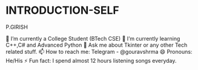 # INTRODUCTION-SELF
P.GIRISH


🔭 I’m currently a College Student (BTech CSE)
🌱 I’m currently learning C++,C# and Advanced Python
💬 Ask me about Tkinter or any other Tech related stuff.
📫 How to reach me: Telegram - @gouravshrma
😄 Pronouns: He/His
⚡ Fun fact: I spend almost 12 hours listening songs everyday.









